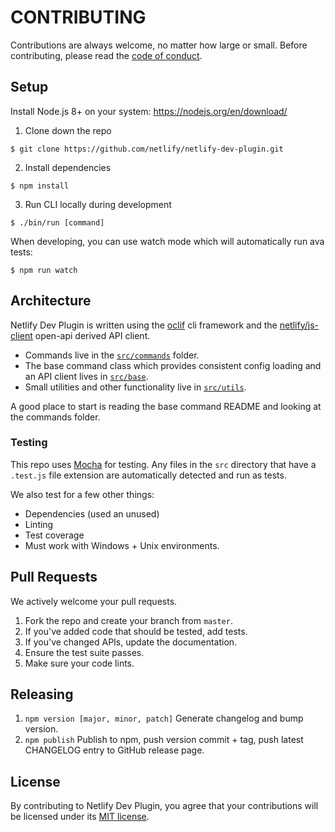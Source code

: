 # CONTRIBUTING

Contributions are always welcome, no matter how large or small. Before contributing,
please read the [code of conduct](CODE_OF_CONDUCT.md).

## Setup

Install Node.js 8+ on your system: https://nodejs.org/en/download/

1. Clone down the repo

```sh-session
$ git clone https://github.com/netlify/netlify-dev-plugin.git
```

2. Install dependencies

```sh-session
$ npm install
```

3. Run CLI locally during development

```sh-session
$ ./bin/run [command]
```

When developing, you can use watch mode which will automatically run ava tests:

```sh-session
$ npm run watch
```

## Architecture

Netlify Dev Plugin is written using the [oclif](https://oclif.io/) cli framework and the [netlify/js-client](https://github.com/netlify/js-client) open-api derived API client.

- Commands live in the [`src/commands`](src/commands) folder.
- The base command class which provides consistent config loading and an API client lives in [`src/base`](src/base).
- Small utilities and other functionality live in [`src/utils`](src/utils).

A good place to start is reading the base command README and looking at the commands folder.

### Testing

This repo uses [Mocha](https://mochajs.org/) for testing. Any files in the 
`src` directory that have a `.test.js` file extension are automatically 
detected and run as tests.

We also test for a few other things:

- Dependencies (used an unused)
- Linting
- Test coverage
- Must work with Windows + Unix environments.

## Pull Requests

We actively welcome your pull requests.

1. Fork the repo and create your branch from `master`.
2. If you've added code that should be tested, add tests.
3. If you've changed APIs, update the documentation.
4. Ensure the test suite passes.
5. Make sure your code lints.

## Releasing

1. `npm version [major, minor, patch]`  Generate changelog and bump version.
2. `npm publish` Publish to npm, push version commit + tag, push latest CHANGELOG entry to GitHub release page.

## License

By contributing to Netlify Dev Plugin, you agree that your contributions will be licensed
under its [MIT license](LICENSE).
